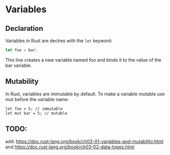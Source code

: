 # Variables

## Declaration

Variables in Rust are declres with the `let` keyword:

```rust
let foo = bar;
```
This line creates a new variable named foo and binds it to the value of the bar variable.

## Mutability

In Rust, variables are immutable by default. To make a variable mutable use mut before the variable name:

```
let foo = 5; // immutable
let mut bar = 5; // mutable
```

## TODO:

add: https://doc.rust-lang.org/book/ch03-01-variables-and-mutability.html
and https://doc.rust-lang.org/book/ch03-02-data-types.html